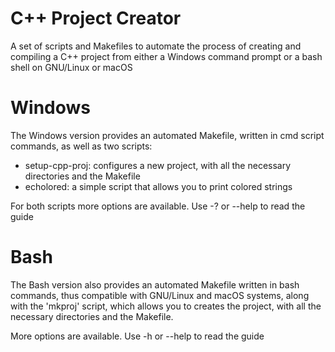 # C++ Project Creator
A set of scripts and Makefiles to automate the process of creating and compiling a C++ project from either a Windows command prompt or a bash shell on GNU/Linux or macOS
# Windows
The Windows version provides an automated Makefile, written in cmd script commands, as well as two scripts:
- setup-cpp-proj: configures a new project, with all the necessary directories and the Makefile
- echolored: a simple script that allows you to print colored strings

For both scripts more options are available. Use -? or --help to read the guide
# Bash
The Bash version also provides an automated Makefile written in bash commands, thus compatible with GNU/Linux and macOS systems, along with the \'mkproj\' script, which allows you to creates the project, with all the necessary directories and the Makefile.

More options are available. Use -h or --help to read the guide
